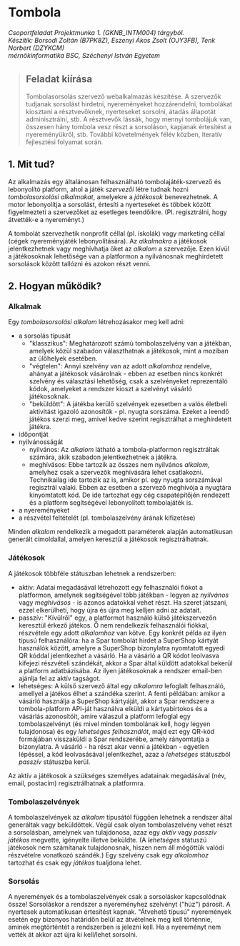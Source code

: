 # Tombola
###### Csoportfeladat Projektmunka 1. (GKNB_INTM004) tárgyból.<br/>Készítik: Borsodi Zoltán (B7PK8Z), Eszenyi Ákos Zsolt (OJY3FB), Tenk Norbert (DZYKCM)<br/>mérnökinformatika BSC, Széchenyi István Egyetem

> ## Feladat kiírása
> Tombolasorsolás szervező webalkalmazás készítése. A szervezők tudjanak sorsolást hirdetni, nyereményeket hozzárendelni, tombolákat kiosztani a résztvevőknek, nyerteseket sorsolni, átadás állapotát adminisztrálni, stb. A résztvevők lássák, hogy mennyi tombolájuk van, összesen hány tombola vesz részt a sorsoláson, kapjanak értesítést a nyereményükről, stb. További követelmények félév közben, iteratív fejlesztési folyamat során.

## 1. Mit tud?
Az alkalmazás egy általánosan felhasználható tombolajáték-szervező és lebonyolító platform, ahol a játék *szervezői* létre tudnak hozni *tombolasorsolási alkalmakat*, amelyekre a *játékosok* benevezhetnek. A motor lebonyolítja a sorsolást, értesíti a nyerteseket és többek között figyelmezteti a szervezőket az esetleges teendőikre. (Pl. regisztrálni, hogy átvették-e a nyereményt.)

A tombolát szervezhetik nonprofit céllal (pl. iskolák) vagy marketing céllal (cégek nyereményjáték lebonyolítására). Az *alkalmakra* a játékosok jelentkezhetnek vagy meghívhatja őket az *alkalom* a szervezője. Ezen kívül a játékosoknak lehetősége van a platformon a nyilvánosnak meghirdetett sorsolások között tallózni és azokon részt venni.

## 2. Hogyan működik?
### Alkalmak
Egy *tombolasorsolási alkalom* létrehozásakor meg kell adni:
- a sorsolás típusát
  - "klasszikus": Meghatározott számú tombolaszelvény van a játékban, amelyek közül szabadon választhatnak a játékosok, mint a moziban az ülőhelyek esetében.
  - "végtelen": Annyi szelvény van az adott *alkalomhoz* rendelve, ahányat a játékosok vásárolnak - ebben az esetben nincs konkrét szelvény és választási lehetőség, csak a szelvényeket reprezentáló kódok, amelyeket a rendszer kioszt a szelvényt vásárló játékosoknak.
  - "beküldött": A játékba kerülő szelvények ezesetben a valós életbeli aktivitást igazoló azonosítók - pl. nyugta sorszáma. Ezeket a leendő játékos szerzi meg, amivel kedve szerint regisztrálhat a meghirdetett játékra.
- időpontját
- nyilvánosságát
  - nyilvános: Az *alkalom* látható a tombola-platformon regisztráltak számára, akik szabadon jelentkezhetnek a játékra.
  - meghívásos: Ebbe tartozik az összes nem nyilvános *alkalom*, amelyhez csak a szervezők meghívására lehet csatlakozni. Technikailag ide tartozik az is, amikor pl. egy nyugta sorszámával regisztrál valaki. Ebben az esetben a szervező meghívója a nyugtára kinyomtatott kód. De ide tartozhat egy cég csapatépítőjén rendezett és a platform segítségével lebonyolított tombolajáték is.
- a nyereményeket
- a részvétel feltételét (pl. tombolaszelvény árának kifizetése)

Minden *alkalom* rendelkezik a megadott paraméterek alapján automatikusan generált címoldallal, amelyen keresztül a játékosok regisztrálhatnak.

### Játékosok
A játékosok többféle státuszban lehetnek a rendszerben:
- aktív: Adatai megadásával létrehozott egy felhasználói fiókot a platformon, amelynek segítségével több játékban - legyen az *nyilvános* vagy *meghívásos* - is azonos adatokkal vehet részt. Ha szeret játszani, ezzel elkerülheti, hogy újra és újra meg kelljen adni az adatait.
- passzív: "Kívülről" egy, a platformot használó külső játékszervezőn keresztül érkező játékos. Ő nem rendelkezik felhasználói fiókkal, részvétele egy adott *alkalomhoz* van kötve. Egy konkrét példa az ilyen típusú felhasználóra: ha a Spar tombolát hirdet a SuperShop kártyát használók között, amelyre a SuperShop bizonylatra nyomtatott egyedi QR kóddal jelentkezhet a vásárló. Ha a vásárló a QR kódot leolvasva kifejezi részvételi szándékát, akkor a Spar által küldött adatokkal bekerül a platform adatbázisába. Az ilyen játékosoknak a rendszer email-ben ajánlja fel az aktív tagságot.
- lehetséges: A külső szervező által egy *alkalomra* lefoglalt felhasználó, amellyel a játékos élhet a szándéka szerint. A fenti példában: amikor a vásárló használja a SuperShop kártyáját, akkor a Spar rendszere a tombola-platform API-ját használva elküldi a kártyabirtokos és a vásárlás azonosítóit, amire válaszul a platform lefoglal egy tombolaszelvényt (és mivel minden tombolának kell, hogy legyen tulajdonosa) és egy *lehetséges felhasználót*, majd ezt egy QR-kód formájában visszaküldi a Spar rendszerébe, amely rányomtatja a bizonylatra. A vásárló - ha részt akar venni a játékban - egyetlen lépéssel, a kód leolvasásával jelentkezhet, azaz a *lehetséges* státuszból *passzív* státuszba kerül.

Az aktív a játékosok a szükséges személyes adatainak megadásával (név, email, postacím) regisztrálhatnak a platformra.

### Tombolaszelvények
A tombolaszelvények az *alkalom* típusától függően lehetnek a rendszer által generáltak vagy beküldöttek. Végül csak olyan tombolaszelvény vehet részt a sorsolásban, amelynek van tulajdonosa, azaz egy *aktív* vagy *passzív* *játékos* megvette, igényelte illetve beküldte. (A *lehetséges* státuszú játékosok nem számítanak tulajdonosnak, hiszen nem áll mögöttük valódi részvételre vonatkozó szándék.) Egy szelvény csak egy *alkalomhoz* tartozhat és csak egy *játékos* tualjdona lehet.

### Sorsolás
A nyeremények és a tombolaszelvények csak a sorsoláskor kapcsolódnak össze! Sorsoláskor a rendszer a nyereményhez szelvényt ("húz") párosít. A nyertesek automatikusan értesítést kapnak. "Átvehető típusú" nyeremények esetén egy bizonyos határidőn belül az átvételnek meg kell történnie, aminek megtörténtét a rendszerben is jelezni kell. Ha a nyereményt nem vették át akkor azt újra ki kell/lehet sorsolni.
